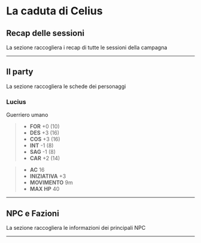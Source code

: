 # La caduta di Celius

## Recap delle sessioni

La sezione raccogliera i recap di tutte le sessioni della campagna

---

## Il party

La sezione raccogliera le schede dei personaggi

### Lucius

Guerriero umano
>
> - **FOR** +0 (10)
> - **DES** +3 (16)
> - **COS** +3 (16)
> - **INT** -1 (8)
> - **SAG** -1 (8)
> - **CAR** +2 (14)

> - **AC** 16
> - **INIZIATIVA** +3
> - **MOVIMENTO** 9m
> - **MAX HP** 40
---

## NPC e Fazioni

La sezione raccogliera le informazioni dei principali NPC

---

